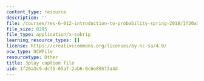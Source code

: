 ```yaml
---
content_type: resource
description: ''
file: /courses/res-6-012-introduction-to-probability-spring-2018/1f20a3c9dcf565a72ab66c6e89573a4d_w423ypsUHf0.srt
file_size: 8295
file_type: application/x-subrip
learning_resource_types: []
license: https://creativecommons.org/licenses/by-nc-sa/4.0/
ocw_type: OCWFile
resourcetype: Other
title: 3play caption file
uid: 1f20a3c9-dcf5-65a7-2ab6-6c6e89573a4d
---
```

